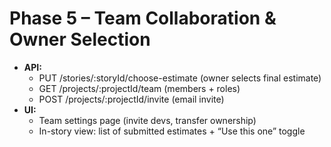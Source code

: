 # Phase 5 – Team Collaboration & Owner Selection

- **API:**
  - PUT  /stories/:storyId/choose-estimate  (owner selects final estimate)
  - GET  /projects/:projectId/team         (members + roles)
  - POST /projects/:projectId/invite       (email invite)
- **UI:**
  - Team settings page (invite devs, transfer ownership)
  - In-story view: list of submitted estimates + “Use this one” toggle
